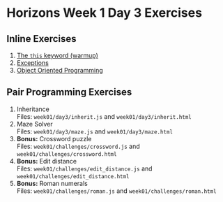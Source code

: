 # Horizons Week 1 Day 3 Exercises

## Inline Exercises

1. [The `this` keyword (warmup)](this.md)
1. [Exceptions](exception.md)
1. [Object Oriented Programming](oop.md)

## Pair Programming Exercises

1. Inheritance <br>
   Files: `week01/day3/inherit.js` and `week01/day3/inherit.html`
1. Maze Solver <br>
   Files: `week01/day3/maze.js` and `week01/day3/maze.html`
1. **Bonus:** Crossword puzzle <br>
   Files: `week01/challenges/crossword.js` and `week01/challenges/crossword.html`
1. **Bonus:** Edit distance <br>
   Files: `week01/challenges/edit_distance.js` and `week01/challenges/edit_distance.html`
1. **Bonus:** Roman numerals <br>
   Files: `week01/challenges/roman.js` and `week01/challenges/roman.html`

